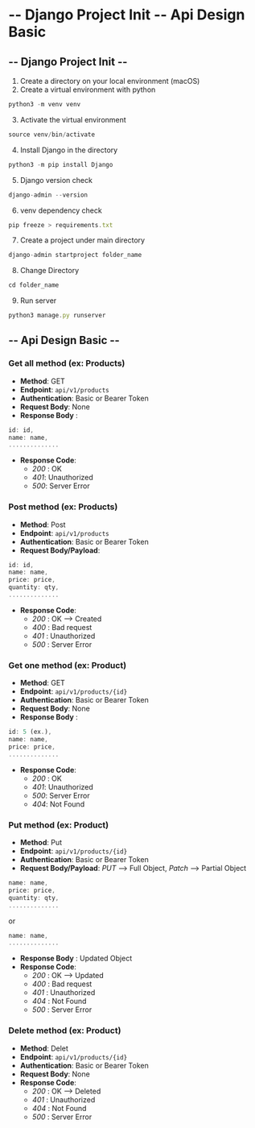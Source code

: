 # -- Django Project Init -- Api Design Basic

## -- Django Project Init --

1. Create a directory on your local environment (macOS)
2. Create a virtual environment with python

```javascript
python3 -m venv venv
```

3. Activate the virtual environment

```javascript
source venv/bin/activate
```

4. Install Django in the directory

```javascript
python3 -m pip install Django
```

5. Django version check

```javascript
django-admin --version
```

6. venv dependency check

```javascript
pip freeze > requirements.txt
```

7. Create a project under main directory

```javascript
django-admin startproject folder_name
```

8. Change Directory

```javascript
cd folder_name
```

9. Run server

```javascript
python3 manage.py runserver
```

## -- Api Design Basic --

### Get all method (ex: Products)

- **Method**: GET
- **Endpoint**: `api/v1/products`
- **Authentication**: Basic or Bearer Token
- **Request Body**: None
- **Response Body** :

```javascript
id: id,
name: name,
..............
```

- **Response Code**:
  - _200_ : OK
  - _401_: Unauthorized
  - _500_: Server Error

### Post method (ex: Products)

- **Method**: Post
- **Endpoint**: `api/v1/products`
- **Authentication**: Basic or Bearer Token
- **Request Body/Payload**:

```javascript
id: id,
name: name,
price: price,
quantity: qty,
..............
```

- **Response Code**:
  - _200_ : OK --> Created
  - _400_ : Bad request
  - _401_ : Unauthorized
  - _500_ : Server Error

### Get one method (ex: Product)

- **Method**: GET
- **Endpoint**: `api/v1/products/{id}`
- **Authentication**: Basic or Bearer Token
- **Request Body**: None
- **Response Body** :

```javascript
id: 5 (ex.),
name: name,
price: price,
..............
```

- **Response Code**:
  - _200_ : OK
  - _401_: Unauthorized
  - _500_: Server Error
  - _404_: Not Found

### Put method (ex: Product)

- **Method**: Put
- **Endpoint**: `api/v1/products/{id}`
- **Authentication**: Basic or Bearer Token
- **Request Body/Payload**: _PUT_ --> Full Object, _Patch_ --> Partial Object

```javascript
name: name,
price: price,
quantity: qty,
..............
```

or

```javascript
name: name,
..............
```

- **Response Body** : Updated Object
- **Response Code**:
  - _200_ : OK --> Updated
  - _400_ : Bad request
  - _401_ : Unauthorized
  - _404_ : Not Found
  - _500_ : Server Error

### Delete method (ex: Product)

- **Method**: Delet
- **Endpoint**: `api/v1/products/{id}`
- **Authentication**: Basic or Bearer Token
- **Request Body**: None
- **Response Code**:
  - _200_ : OK --> Deleted
  - _401_ : Unauthorized
  - _404_ : Not Found
  - _500_ : Server Error
